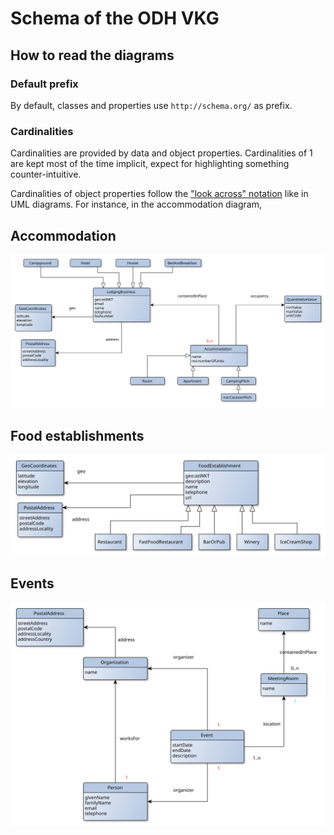 # Schema of the ODH VKG

## How to read the diagrams

### Default prefix
By default, classes and properties use `http://schema.org/` as prefix.

### Cardinalities
Cardinalities are provided by data and object properties. Cardinalities of 1 are kept most of the time implicit, expect for highlighting something counter-intuitive.

Cardinalities of object properties follow the ["look across" notation](https://www.quora.com/How-do-we-read-cardinality-in-a-UML-diagram-or-in-E-A-diagram) like in UML diagrams. For instance, in the accommodation diagram, 



## Accommodation

![Accommodation diagram](/diagrams/odh-lodging-business.svg)

## Food establishments

![Food establishment diagram](/diagrams/odh-food-establishment.svg)


## Events
![Event diagram](/diagrams/odh-event.svg)
